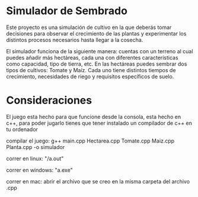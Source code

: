 # Simulador de Sembrado
Este proyecto es una simulación de cultivo en la que deberás tomar decisiones para observar el crecimiento de las plantas y experimentar los distintos procesos necesarios hasta llegar a la cosecha.

El simulador funciona de la siguiente manera: cuentas con un terreno al cual puedes añadir más hectáreas, cada una con diferentes características como capacidad, tipo de tierra, etc.
En las hectáreas puedes sembrar dos tipos de cultivos: Tomate y Maíz. Cada uno tiene distintos tiempos de crecimiento, necesidades de riego y requisitos específicos de suelo.


# Consideraciones

El juego esta hecho para que funcione desde la consola, esta hecho en c++, para poder jugarlo tienes que tener instalado un compilador de c++ en tu ordenador

compilar el juego: g++ main.cpp Hectarea.cpp Tomate.cpp Maiz.cpp Planta.cpp -o simulador

correr en linux: "/a.out"

correr en windows: "a.exe"

correr en mac: abrir el archivo que se creo en la misma carpeta del archivo .cpp
